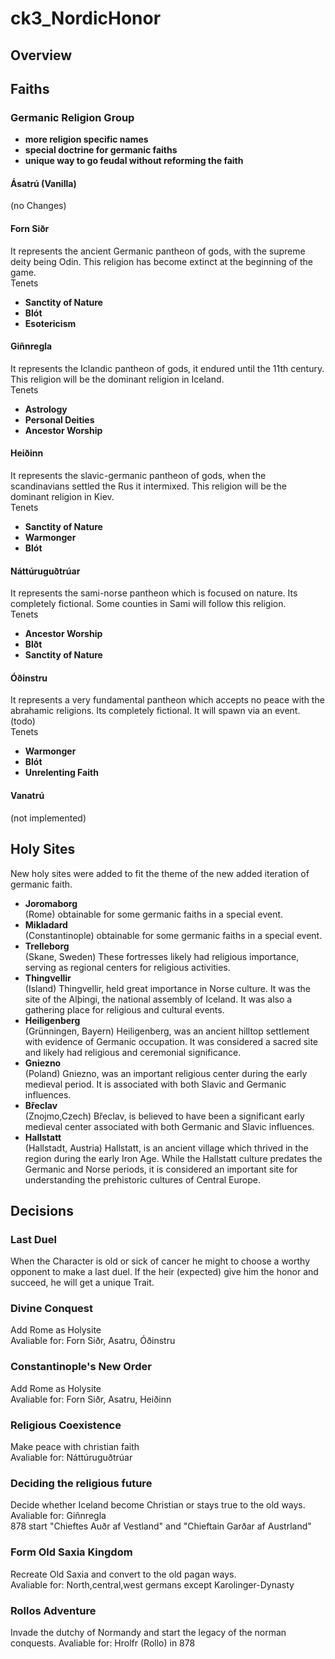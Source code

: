 # ck3_NordicHonor

## Overview 

## Faiths 
### Germanic Religion Group

- **more religion specific names**
- **special doctrine for germanic faiths**
- **unique way to go feudal without reforming the faith**

#### Ásatrú (Vanilla)
(no Changes) 

#### Forn Siðr
It represents the ancient Germanic pantheon of gods, with the supreme deity being Odin. This religion has become extinct at the beginning of the game.\
Tenets
- **Sanctity of Nature**
- **Blót**
- **Esotericism**

#### Giñnregla
It represents the Iclandic pantheon of gods, it endured until the 11th century. This religion will be the dominant religion in Iceland.\
Tenets
- **Astrology**
- **Personal Deities** 
- **Ancestor Worship**

#### Heiðinn
It represents the slavic-germanic pantheon of gods, when the scandinavians settled the Rus it intermixed. This religion will be the dominant religion in Kiev.\
Tenets
- **Sanctity of Nature**
- **Warmonger** 
- **Blót**

#### Náttúruguðtrúar
It represents the sami-norse pantheon which is focused on nature. Its completely fictional. Some counties in Sami will follow this religion.\
Tenets
- **Ancestor Worship** 
- **Blðt**
- **Sanctity of Nature**

#### Óðinstru
It represents a very fundamental pantheon which accepts no peace with the abrahamic religions. Its completely fictional. It will spawn via an event. (todo)\
Tenets
- **Warmonger** 
- **Blót**
- **Unrelenting Faith**

#### Vanatrú
(not implemented)

## Holy Sites
New holy sites were added to fit the theme of the new added iteration of germanic faith.

- **Joromaborg**\
	(Rome) obtainable for some germanic faiths in a special event. 	
- **Mikladard**\
	(Constantinople) obtainable for some germanic faiths in a special event.	
- **Trelleborg**\
	(Skane, Sweden)  These fortresses likely had religious importance, serving as regional centers for religious activities.	
- **Thingvellir**\
	(Island) Thingvellir, held great importance in Norse culture. It was the site of the Alþingi, the national assembly of Iceland. It was also a gathering place for religious and cultural events.	
- **Heiligenberg**\
	(Grünningen, Bayern) Heiligenberg, was an ancient hilltop settlement with evidence of Germanic occupation. It was considered a sacred site and likely had religious and ceremonial significance.	
- **Gniezno**\
	(Poland) Gniezno, was an important religious center during the early medieval period. It is associated with both Slavic and Germanic influences.	
- **Břeclav**\
	(Znojmo,Czech) Břeclav, is believed to have been a significant early medieval center associated with both Germanic and Slavic influences.	
- **Hallstatt**\
	(Hallstadt, Austria) Hallstatt, is an ancient village which thrived in the region during the early Iron Age. While the Hallstatt culture predates the Germanic and Norse periods, it is considered an important site for understanding the prehistoric cultures of Central Europe.
	
				
## Decisions

### Last Duel
When the Character is old or sick of cancer he might to choose a worthy opponent to make a last duel. 
If the heir (expected) give him the honor and succeed, he will get a unique Trait.


### Divine Conquest 
Add Rome as Holysite\
Avaliable for: Forn Siðr, Asatru, Óðinstru

### Constantinople's New Order 
Add Rome as Holysite\
Avaliable for: Forn Siðr, Asatru, Heiðinn

### Religious Coexistence
Make peace with christian faith\
Avaliable for: Náttúruguðtrúar

### Deciding the religious future
Decide whether Iceland become Christian or stays true to the old ways.\
Avaliable for: Giñnregla\
878 start "Chieftes Auðr af Vestland" and "Chieftain Garðar af Austrland"

### Form Old Saxia Kingdom
Recreate Old Saxia and convert to the old pagan ways.\
Avaliable for: North,central,west germans except Karolinger-Dynasty 

### Rollos Adventure
Invade the dutchy of Normandy and start the legacy of the norman conquests.
Avaliable for: Hrolfr (Rollo) in 878

